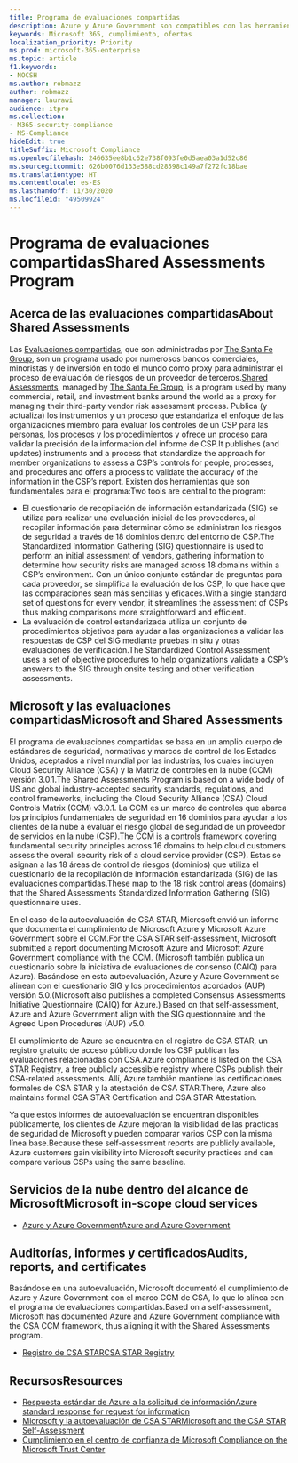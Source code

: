 ```yaml
---
title: Programa de evaluaciones compartidas
description: Azure y Azure Government son compatibles con las herramientas de evaluación de riesgos del programa de evaluaciones compartidas basado en la autoevaluación del CSA STAR.
keywords: Microsoft 365, cumplimiento, ofertas
localization_priority: Priority
ms.prod: microsoft-365-enterprise
ms.topic: article
f1.keywords:
- NOCSH
ms.author: robmazz
author: robmazz
manager: laurawi
audience: itpro
ms.collection:
- M365-security-compliance
- MS-Compliance
hideEdit: true
titleSuffix: Microsoft Compliance
ms.openlocfilehash: 246635ee8b1c62e738f093fe0d5aea03a1d52c86
ms.sourcegitcommit: 626b0076d133e588cd28598c149a7f272fc18bae
ms.translationtype: HT
ms.contentlocale: es-ES
ms.lasthandoff: 11/30/2020
ms.locfileid: "49509924"
---
```

# <a name="shared-assessments-program"></a><span data-ttu-id="b267f-104">Programa de evaluaciones compartidas</span><span class="sxs-lookup"><span data-stu-id="b267f-104">Shared Assessments Program</span></span>

## <a name="about-shared-assessments"></a><span data-ttu-id="b267f-105">Acerca de las evaluaciones compartidas</span><span class="sxs-lookup"><span data-stu-id="b267f-105">About Shared Assessments</span></span>

<span data-ttu-id="b267f-106">Las [Evaluaciones compartidas](https://sharedassessments.org/), que son administradas por [The Santa Fe Group](https://www.santa-fe-group.com/), son un programa usado por numerosos bancos comerciales, minoristas y de inversión en todo el mundo como proxy para administrar el proceso de evaluación de riesgos de un proveedor de terceros.</span><span class="sxs-lookup"><span data-stu-id="b267f-106">[Shared Assessments](https://sharedassessments.org/), managed by [The Santa Fe Group](https://www.santa-fe-group.com/), is a program used by many commercial, retail, and investment banks around the world as a proxy for managing their third-party vendor risk assessment process.</span></span> <span data-ttu-id="b267f-107">Publica (y actualiza) los instrumentos y un proceso que estandariza el enfoque de las organizaciones miembro para evaluar los controles de un CSP para las personas, los procesos y los procedimientos y ofrece un proceso para validar la precisión de la información del informe de CSP.</span><span class="sxs-lookup"><span data-stu-id="b267f-107">It publishes (and updates) instruments and a process that standardize the approach for member organizations to assess a CSP’s controls for people, processes, and procedures and offers a process to validate the accuracy of the information in the CSP’s report.</span></span> <span data-ttu-id="b267f-108">Existen dos herramientas que son fundamentales para el programa:</span><span class="sxs-lookup"><span data-stu-id="b267f-108">Two tools are central to the program:</span></span>

- <span data-ttu-id="b267f-109">El cuestionario de recopilación de información estandarizada (SIG) se utiliza para realizar una evaluación inicial de los proveedores, al recopilar información para determinar cómo se administran los riesgos de seguridad a través de 18 dominios dentro del entorno de CSP.</span><span class="sxs-lookup"><span data-stu-id="b267f-109">The Standardized Information Gathering (SIG) questionnaire is used to perform an initial assessment of vendors, gathering information to determine how security risks are managed across 18 domains within a CSP’s environment.</span></span> <span data-ttu-id="b267f-110">Con un único conjunto estándar de preguntas para cada proveedor, se simplifica la evaluación de los CSP, lo que hace que las comparaciones sean más sencillas y eficaces.</span><span class="sxs-lookup"><span data-stu-id="b267f-110">With a single standard set of questions for every vendor, it streamlines the assessment of CSPs thus making comparisons more straightforward and efficient.</span></span>
- <span data-ttu-id="b267f-111">La evaluación de control estandarizada utiliza un conjunto de procedimientos objetivos para ayudar a las organizaciones a validar las respuestas de CSP del SIG mediante pruebas in situ y otras evaluaciones de verificación.</span><span class="sxs-lookup"><span data-stu-id="b267f-111">The Standardized Control Assessment uses a set of objective procedures to help organizations validate a CSP’s answers to the SIG through onsite testing and other verification assessments.</span></span>

## <a name="microsoft-and-shared-assessments"></a><span data-ttu-id="b267f-112">Microsoft y las evaluaciones compartidas</span><span class="sxs-lookup"><span data-stu-id="b267f-112">Microsoft and Shared Assessments</span></span>

<span data-ttu-id="b267f-113">El programa de evaluaciones compartidas se basa en un amplio cuerpo de estándares de seguridad, normativas y marcos de control de los Estados Unidos, aceptados a nivel mundial por las industrias, los cuales incluyen Cloud Security Alliance (CSA) y la Matriz de controles en la nube (CCM) versión 3.0.1.</span><span class="sxs-lookup"><span data-stu-id="b267f-113">The Shared Assessments Program is based on a wide body of US and global industry-accepted security standards, regulations, and control frameworks, including the Cloud Security Alliance (CSA) Cloud Controls Matrix (CCM) v3.0.1.</span></span> <span data-ttu-id="b267f-114">La CCM es un marco de controles que abarca los principios fundamentales de seguridad en 16 dominios para ayudar a los clientes de la nube a evaluar el riesgo global de seguridad de un proveedor de servicios en la nube (CSP).</span><span class="sxs-lookup"><span data-stu-id="b267f-114">The CCM is a controls framework covering fundamental security principles across 16 domains to help cloud customers assess the overall security risk of a cloud service provider (CSP).</span></span> <span data-ttu-id="b267f-115">Estas se asignan a las 18 áreas de control de riesgos (dominios) que utiliza el cuestionario de la recopilación de información estandarizada (SIG) de las evaluaciones compartidas.</span><span class="sxs-lookup"><span data-stu-id="b267f-115">These map to the 18 risk control areas (domains) that the Shared Assessments Standardized Information Gathering (SIG) questionnaire uses.</span></span>

<span data-ttu-id="b267f-116">En el caso de la autoevaluación de CSA STAR, Microsoft envió un informe que documenta el cumplimiento de Microsoft Azure y Microsoft Azure Government sobre el CCM.</span><span class="sxs-lookup"><span data-stu-id="b267f-116">For the CSA STAR self-assessment, Microsoft submitted a report documenting Microsoft Azure and Microsoft Azure Government compliance with the CCM.</span></span> <span data-ttu-id="b267f-117">(Microsoft también publica un cuestionario sobre la iniciativa de evaluaciones de consenso (CAIQ) para Azure). Basándose en esta autoevaluación, Azure y Azure Government se alinean con el cuestionario SIG y los procedimientos acordados (AUP) versión 5.0.</span><span class="sxs-lookup"><span data-stu-id="b267f-117">(Microsoft also publishes a completed Consensus Assessments Initiative Questionnaire (CAIQ) for Azure.) Based on that self-assessment, Azure and Azure Government align with the SIG questionnaire and the Agreed Upon Procedures (AUP) v5.0.</span></span>

<span data-ttu-id="b267f-118">El cumplimiento de Azure se encuentra en el registro de CSA STAR, un registro gratuito de acceso público donde los CSP publican las evaluaciones relacionadas con CSA.</span><span class="sxs-lookup"><span data-stu-id="b267f-118">Azure compliance is listed on the CSA STAR Registry, a free publicly accessible registry where CSPs publish their CSA-related assessments.</span></span> <span data-ttu-id="b267f-119">Allí, Azure también mantiene las certificaciones formales de CSA STAR y la atestación de CSA STAR.</span><span class="sxs-lookup"><span data-stu-id="b267f-119">There, Azure also maintains formal CSA STAR Certification and CSA STAR Attestation.</span></span>

<span data-ttu-id="b267f-120">Ya que estos informes de autoevaluación se encuentran disponibles públicamente, los clientes de Azure mejoran la visibilidad de las prácticas de seguridad de Microsoft y pueden comparar varios CSP con la misma línea base.</span><span class="sxs-lookup"><span data-stu-id="b267f-120">Because these self-assessment reports are publicly available, Azure customers gain visibility into Microsoft security practices and can compare various CSPs using the same baseline.</span></span>

## <a name="microsoft-in-scope-cloud-services"></a><span data-ttu-id="b267f-121">Servicios de la nube dentro del alcance de Microsoft</span><span class="sxs-lookup"><span data-stu-id="b267f-121">Microsoft in-scope cloud services</span></span>

- [<span data-ttu-id="b267f-122">Azure y Azure Government</span><span class="sxs-lookup"><span data-stu-id="b267f-122">Azure and Azure Government</span></span>](https://aka.ms/AzureCompliance)

## <a name="audits-reports-and-certificates"></a><span data-ttu-id="b267f-123">Auditorías, informes y certificados</span><span class="sxs-lookup"><span data-stu-id="b267f-123">Audits, reports, and certificates</span></span>

<span data-ttu-id="b267f-124">Basándose en una autoevaluación, Microsoft documentó el cumplimiento de Azure y Azure Government con el marco CCM de CSA, lo que lo alinea con el programa de evaluaciones compartidas.</span><span class="sxs-lookup"><span data-stu-id="b267f-124">Based on a self-assessment, Microsoft has documented Azure and Azure Government compliance with the CSA CCM framework, thus aligning it with the Shared Assessments program.</span></span>

- [<span data-ttu-id="b267f-125">Registro de CSA STAR</span><span class="sxs-lookup"><span data-stu-id="b267f-125">CSA STAR Registry</span></span>](https://aka.ms/Azure_STAR)

## <a name="resources"></a><span data-ttu-id="b267f-126">Recursos</span><span class="sxs-lookup"><span data-stu-id="b267f-126">Resources</span></span>

- [<span data-ttu-id="b267f-127">Respuesta estándar de Azure a la solicitud de información</span><span class="sxs-lookup"><span data-stu-id="b267f-127">Azure standard response for request for information</span></span>](https://azure.microsoft.com/resources/azure-standard-response-to-rfi-on-security-privacy-and-compliance/)
- [<span data-ttu-id="b267f-128">Microsoft y la autoevaluación de CSA STAR</span><span class="sxs-lookup"><span data-stu-id="b267f-128">Microsoft and the CSA STAR Self-Assessment</span></span>](offering-csa-star-self-assessment.md)
- [<span data-ttu-id="b267f-129">Cumplimiento en el centro de confianza de Microsoft </span><span class="sxs-lookup"><span data-stu-id="b267f-129">Compliance on the Microsoft Trust Center</span></span>](https://www.microsoft.com/trust-center/compliance/compliance-overview)
